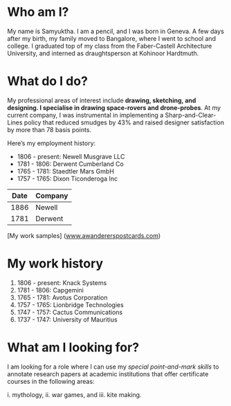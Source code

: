 # Who am I?

My name is Samyuktha. I am a pencil, and I was born in Geneva. A few days after my birth, my family moved to Bangalore, where I went to school and college. I graduated top of my class from the Faber-Castell Architecture University, and interned as draughtsperson at Kohinoor Hardtmuth.

# What do I do?

My professional areas of interest include **drawing, sketching, and designing. I specialise in drawing space-rovers and drone-probes**. At my current company, I was instrumental in implementing a Sharp-and-Clear-Lines policy that reduced smudges by 43% and raised designer satisfaction by more than 78 basis points.

Here’s my employment history:

- 1806 - present: Newell Musgrave LLC
- 1781 - 1806: Derwent Cumberland Co
- 1765 - 1781: Staedtler Mars GmbH
- 1757 - 1765: Dixon Ticonderoga Inc


| Date | Company |
|------|---------|
|1886  |	Newell |
|1781	 | Derwent |

[My work samples] (www.awandererspostcards.com) 

# My work history 

1. 1806 - present: Knack Systems
2. 1781 - 1806: Capgemini
3. 1765 - 1781: Avotus Corporation
4. 1757 - 1765: Lionbridge Technologies
5. 1747 - 1757: Cactus Communications
6. 1737 - 1747: University of Mauritius

# What am I looking for?

I am looking for a role where I can use my *special point-and-mark skills* to annotate research papers at academic institutions that offer certificate courses in the following areas: 

  i. mythology, 
  ii. war games, and 
  iii. kite making.
